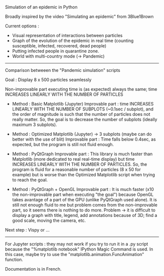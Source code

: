 Simulation of an epidemic in Python

Broadly inspired by the video "Simulating an epidemic" from 3Blue1Brown

Current options :
  - Visual representation of interactions between particles
  - Graph of the evolution of the epidemic in real time (counting susceptible, infected, recovered, dead people)
  - Putting infected people in quarantine zone.
  - World with multi-country mode (-> Pandemic)

-----

Comparison betweeen the "Pandemic simulation" scripts

Goal : Display 8 x 500 particles seamlessly

Non-improvable part executing time is (as expected) always the same; time INCREASES LINEARLY WITH THE NUMBER OF PARTICLES

  - Method : Basic Matplotlib (Jupyter)
Improvable part : time INCREASES LINEARLY WITH THE NUMBER OF SUBPLOTS (~0.1sec / subplot), and the order of magnitude is
such that the number of particles does not really matter. So, the goal is to decrease the number of subplots 
(ideally maximum 3 subplots).

  - Method : Optimized Matplotlib (Jupyter) -> 3 subplots (maybe can do better with the use of blit)
Improvable part : Time falls below 0.4sec, as expected, but the program is still not fluid enough.

  - Method : PyQtGraph
Improvable part : This library is much faster than Matplotlib (more dedicated to real real-time display) but time
INCREASES LINEARLY WITH THE NUMBER OF PARTICLES. So, the program is fluid for a reasonable number of particles
(8 x 50 for example) but is worse than the Optimized Matplotlib script when trying to reach the goal.

  - Method : PyQtGraph + OpenGL 
Improvable part : It is much faster (x10 the non-improvable part when executing "the goal") because OpenGL takes
avantage of a part of the GPU (unlike PyQtGraph used alone). It is still not enough fluid to me but problem comes from 
the non-improvable part, so it seems there is nothing to do more.
Problem -> it is difficult to display a graph with title, legend, add annotations because of 3D; find a good scale,
moving the camera, etc.

Next step : Vispy or ...

-----

For Jupyter scripts : they may not work if you try to run it in a .py script because the "%matplotlib notebook" IPython Magic Command 
is used. In this case, maybe try to use the "matplotlib.animation.FuncAnimation" function.

Documentation is in French.
